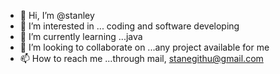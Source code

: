 - 👋 Hi, I’m @stanley
- 👀 I’m interested in ... coding and software developing
- 🌱 I’m currently learning ...java 
- 💞️ I’m looking to collaborate on ...any  project available for me
- 📫 How to reach me ...through mail, stanegithu@gmail.com

<!---
stanley048347/stanley048347 is a ✨ special ✨ repository because its `README.md` (this file) appears on your GitHub profile.
You can click the Preview link to take a look at your changes.
--->

